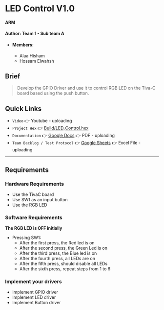 # LED Control V1.0
#### ARM
#### Author: Team 1 - Sub team A
- #### Members:
    - Alaa Hisham
    - Hossam Elwahsh

## Brief
> Develop the GPIO Driver and use it to control RGB LED on the Tiva-C board based using the push button.


## Quick Links
- `Video` 👉 Youtube - uploading
- `Project Hex` 👉 [Build/LED_Control.hex](Build/LED_Control.hex)
- `Documentation` 👉 [Google Docs](https://docs.google.com/document/d/15XCq7KhCA17o89rHl8B3dAgSLqRwxgf1_SmRaluHrGM/edit?usp=sharing) 👉 PDF - uploading
- `Team Backlog / Test Protocol` 👉 [Google Sheets](https://docs.google.com/spreadsheets/d/1hLTnshn1FoeaB7fPf3SfYW_tURnP0ARYbz8il4nLKLA/edit#gid=0) 👉 Excel File - uploading 

----
## Requirements
### Hardware Requirements
- Use the TivaC board
- Use SW1 as an input button
- Use the RGB LED
### Software Requirements
**The RGB LED is OFF initially**
- Pressing SW1:
  - After the first press, the Red led is on
  - After the second press, the Green Led is on
  - After the third press, the Blue led is on
  - After the fourth press, all LEDs are on
  - After the fifth press, should disable all LEDs
  - After the sixth press, repeat steps from 1 to 6
### Implement your drivers
- Implement GPIO driver
- Implement LED driver
- Implement Button driver

